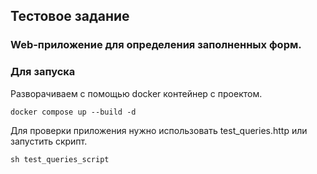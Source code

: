 ## Тестовое задание
### Web-приложение для определения заполненных форм.

### Для запуска
Разворачиваем с помощью docker контейнер с проектом.
```shell
docker compose up --build -d
```
Для проверки приложения нужно использовать test_queries.http или запустить скрипт.
```shell
sh test_queries_script
```

